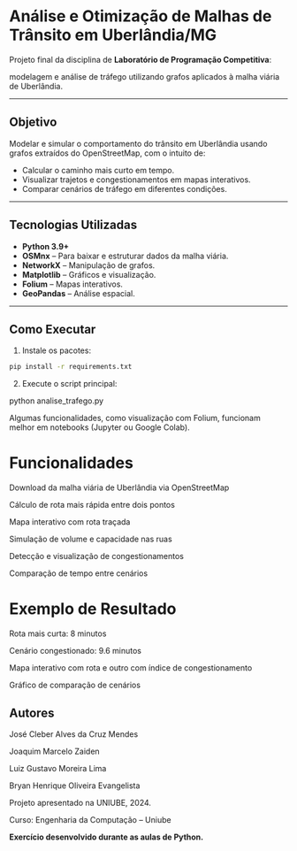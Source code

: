 # Análise e Otimização de Malhas de Trânsito em Uberlândia/MG

Projeto final da disciplina de **Laboratório de Programação Competitiva**: 

modelagem e análise de tráfego utilizando grafos aplicados à malha viária de Uberlândia.

---

## Objetivo

Modelar e simular o comportamento do trânsito em Uberlândia usando grafos extraídos do OpenStreetMap, com o intuito de:

- Calcular o caminho mais curto em tempo.
- Visualizar trajetos e congestionamentos em mapas interativos.
- Comparar cenários de tráfego em diferentes condições.

---

## Tecnologias Utilizadas

- **Python 3.9+**
- **OSMnx** – Para baixar e estruturar dados da malha viária.
- **NetworkX** – Manipulação de grafos.
- **Matplotlib** – Gráficos e visualização.
- **Folium** – Mapas interativos.
- **GeoPandas** – Análise espacial.

---

## Como Executar

1. Instale os pacotes:

```bash
pip install -r requirements.txt
```

2. Execute o script principal:

python analise_trafego.py

Algumas funcionalidades, como visualização com Folium, funcionam melhor em notebooks (Jupyter ou Google Colab).

# Funcionalidades

Download da malha viária de Uberlândia via OpenStreetMap

Cálculo de rota mais rápida entre dois pontos

Mapa interativo com rota traçada

Simulação de volume e capacidade nas ruas

Detecção e visualização de congestionamentos

Comparação de tempo entre cenários

# Exemplo de Resultado

Rota mais curta: 8 minutos

Cenário congestionado: 9.6 minutos

Mapa interativo com rota e outro com índice de congestionamento

Gráfico de comparação de cenários



## Autores
José Cleber Alves da Cruz Mendes 

Joaquim Marcelo Zaiden

Luiz Gustavo Moreira Lima

Bryan Henrique Oliveira Evangelista

Projeto apresentado na UNIUBE, 2024.

Curso: Engenharia da Computação – Uniube


**Exercício desenvolvido durante as aulas de Python.**

